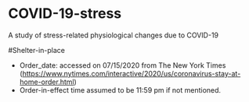 # COVID-19-stress
A study of stress-related physiological changes due to COVID-19


#Shelter-in-place
* Order_date: accessed on 07/15/2020 from The New York Times (https://www.nytimes.com/interactive/2020/us/coronavirus-stay-at-home-order.html)
 * Order-in-effect time assumed to be 11:59 pm if not mentioned.

